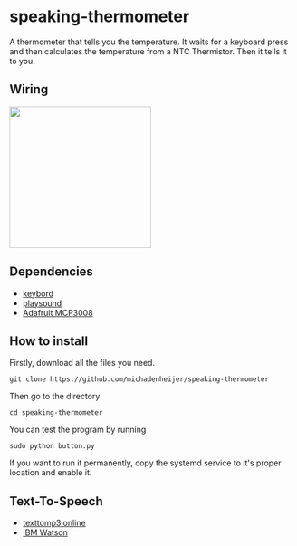 # speaking-thermometer
A thermometer that tells you the temperature. It waits for a keyboard press and then calculates the temperature from a NTC Thermistor. Then it tells it to you.

## Wiring
<img src="https://files.michadenheijer.com/speaking-thermometer.png" width="250">

## Dependencies
- [keybord](https://pypi.org/project/keyboard/)
- [playsound](https://pypi.org/project/playsound/)
- [Adafruit MCP3008](https://github.com/adafruit/Adafruit_Python_MCP3008)

## How to install
Firstly, download all the files you need.
```
git clone https://github.com/michadenheijer/speaking-thermometer
```
Then go to the directory
```
cd speaking-thermometer
```
You can test the program by running
```
sudo python button.py
```
If you want to run it permanently, copy the systemd service to it's proper location and enable it.

## Text-To-Speech
- [texttomp3.online](https://www.texttomp3.online/)
- [IBM Watson](https://text-to-speech-demo.ng.bluemix.net/)
